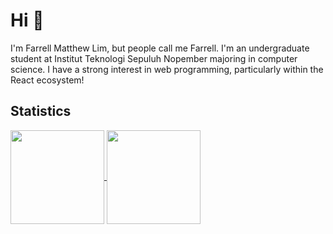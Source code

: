 # Hi 👋

I'm Farrell Matthew Lim, but people call me Farrell. I'm an undergraduate student at Institut Teknologi Sepuluh Nopember majoring in computer science. I have a strong interest in web programming, particularly within the React ecosystem!

## Statistics
<a href="https://github.com/tapeds?tab=repositories">
  <img height=150 align="center" src="https://github-readme-stats-git-master-tapeds.vercel.app/api?username=tapeds&hide=stars&theme=dracula" />
</a>
<a href="https://github-readme-stats-git-master-tapeds.vercel.app/api/top-langs/?username=tapeds&layout=compact&theme=dracula">
  <img height=150 align="center" src="https://github-readme-stats-git-master-tapeds.vercel.app/api/top-langs/?username=tapeds&layout=compact&theme=dracula" />
</a>

